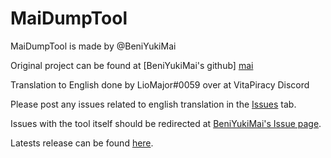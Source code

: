# MaiDumpTool

MaiDumpTool is made by @BeniYukiMai

Original project can be found at [BeniYukiMai's github] [mai]

Translation to English done by LioMajor#0059 over at VitaPiracy Discord

Please post any issues related to english translation in the [Issues][ourissues] tab.

Issues with the tool itself should be redirected at [BeniYukiMai's Issue page][maiissues].

Latests release can be found [here][ourreleases].

   [mai]: <https://github.com/BeniYukiMai/MaiDumpTool>
   [ourreleases]: <https://github.com/TheRadziu/MaiDumpToolEN/releases>
   [ourissues]: <https://github.com/TheRadziu/MaiDumpToolEN/issues>
   [maiissues]: <https://github.com/BeniYukiMai/MaiDumpTool/issues>
   
  

  